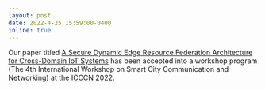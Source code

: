 ```yaml
---
layout: post
date: 2022-4-25 15:59:00-0400
inline: true
---
```


Our paper titled [A Secure Dynamic Edge Resource Federation Architecture for Cross-Domain IoT Systems](https://doi.org/10.1109/ICCCN54977.2022.9868843) has been accepted into a workshop program (The 4th International Workshop on Smart City Communication and Networking) at the [ICCCN 2022](http://www.icccn.org/icccn22/index.html).
